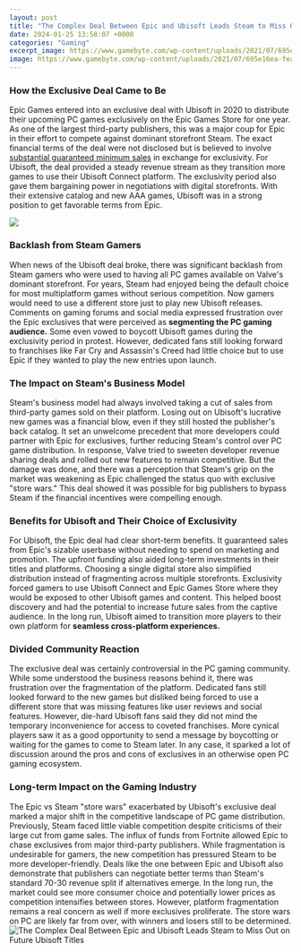 ```yaml
---
layout: post
title: "The Complex Deal Between Epic and Ubisoft Leads Steam to Miss Out on Future Ubisoft Titles"
date: 2024-01-25 13:58:07 +0000
categories: "Gaming"
excerpt_image: https://www.gamebyte.com/wp-content/uploads/2021/07/695e16ea-featured-images-for-website-2-768x432.jpg
image: https://www.gamebyte.com/wp-content/uploads/2021/07/695e16ea-featured-images-for-website-2-768x432.jpg
---
```


### How the Exclusive Deal Came to Be
Epic Games entered into an exclusive deal with Ubisoft in 2020 to distribute their upcoming PC games exclusively on the Epic Games Store for one year. As one of the largest third-party publishers, this was a major coup for Epic in their effort to compete against dominant storefront Steam. The exact financial terms of the deal were not disclosed but is believed to involve [substantial guaranteed minimum sales](https://store.fi.io.vn/white-frenchie-french-bulldog-starry-night-van-gogh-colorful-2) in exchange for exclusivity. 
For Ubisoft, the deal provided a steady revenue stream as they transition more games to use their Ubisoft Connect platform. The exclusivity period also gave them bargaining power in negotiations with digital storefronts. With their extensive catalog and new AAA games, Ubisoft was in a strong position to get favorable terms from Epic.

![](https://www.hrkgame.com/newsroom/wp-content/uploads/2021/05/ubisoftoriginals1-1024x434.jpg)
### Backlash from Steam Gamers
When news of the Ubisoft deal broke, there was significant backlash from Steam gamers who were used to having all PC games available on Valve's dominant storefront. For years, Steam had enjoyed being the default choice for most multiplatform games without serious competition. Now gamers would need to use a different store just to play new Ubisoft releases. 
Comments on gaming forums and social media expressed frustration over the Epic exclusives that were perceived as **segmenting the PC gaming audience.** Some even vowed to boycott Ubisoft games during the exclusivity period in protest. However, dedicated fans still looking forward to franchises like Far Cry and Assassin's Creed had little choice but to use Epic if they wanted to play the new entries upon launch.
### The Impact on Steam's Business Model 
Steam's business model had always involved taking a cut of sales from third-party games sold on their platform. Losing out on Ubisoft's lucrative new games was a financial blow, even if they still hosted the publisher's back catalog. It set an unwelcome precedent that more developers could partner with Epic for exclusives, further reducing Steam's control over PC game distribution.
In response, Valve tried to sweeten developer revenue sharing deals and rolled out new features to remain competitive. But the damage was done, and there was a perception that Steam's grip on the market was weakening as Epic challenged the status quo with exclusive "store wars." This deal showed it was possible for big publishers to bypass Steam if the financial incentives were compelling enough.
### Benefits for Ubisoft and Their Choice of Exclusivity  
For Ubisoft, the Epic deal had clear short-term benefits. It guaranteed sales from Epic's sizable userbase without needing to spend on marketing and promotion. The upfront funding also aided long-term investments in their titles and platforms. Choosing a single digital store also simplified distribution instead of fragmenting across multiple storefronts. 
Exclusivity forced gamers to use Ubisoft Connect and Epic Games Store where they would be exposed to other Ubisoft games and content. This helped boost discovery and had the potential to increase future sales from the captive audience. In the long run, Ubisoft aimed to transition more players to their own platform for **seamless cross-platform experiences.**
### Divided Community Reaction 
The exclusive deal was certainly controversial in the PC gaming community. While some understood the business reasons behind it, there was frustration over the fragmentation of the platform. Dedicated fans still looked forward to the new games but disliked being forced to use a different store that was missing features like user reviews and social features. 
However, die-hard Ubisoft fans said they did not mind the temporary inconvenience for access to coveted franchises. More cynical players saw it as a good opportunity to send a message by boycotting or waiting for the games to come to Steam later. In any case, it sparked a lot of discussion around the pros and cons of exclusives in an otherwise open PC gaming ecosystem.
### Long-term Impact on the Gaming Industry
The Epic vs Steam "store wars" exacerbated by Ubisoft's exclusive deal marked a major shift in the competitive landscape of PC game distribution. Previously, Steam faced little viable competition despite criticisms of their large cut from game sales. The influx of funds from Fortnite allowed Epic to chase exclusives from major third-party publishers. 
While fragmentation is undesirable for gamers, the new competition has pressured Steam to be more developer-friendly. Deals like the one between Epic and Ubisoft also demonstrate that publishers can negotiate better terms than Steam's standard 70-30 revenue split if alternatives emerge. In the long run, the market could see more consumer choice and potentially lower prices as competition intensifies between stores. However, platform fragmentation remains a real concern as well if more exclusives proliferate. The store wars on PC are likely far from over, with winners and losers still to be determined.
![The Complex Deal Between Epic and Ubisoft Leads Steam to Miss Out on Future Ubisoft Titles](https://www.gamebyte.com/wp-content/uploads/2021/07/695e16ea-featured-images-for-website-2-768x432.jpg)